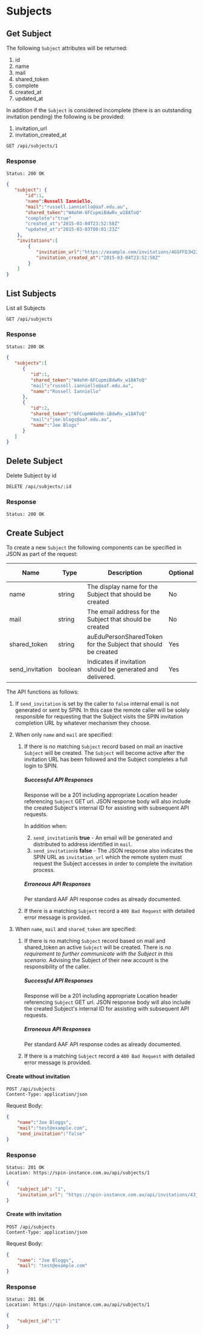 # Subjects

## Get Subject

The following `Subject` attributes will be returned:

1. id
2. name
3. mail
4. shared_token
5. complete
5. created_at
6. updated_at

In addition if the `Subject` is considered incomplete (there is an outstanding invitation pending) the following is be provided:

1. invitation_url
2. invitation_created_at

```
GET /api/subjects/1
```

### Response

```
Status: 200 OK
```

```json
{
   "subject": {
       "id":1,
       "name":Russell Ianniello,
       "mail":"russell.ianniello@aaf.edu.au",
       "shared_token":"W4ohH-6FCupmiBdwRv_w18AToQ"
       "complete":"true"
       "created_at":"2015-03-04T23:52:58Z"
       "updated_at":"2015-03-03T00:01:23Z"
    },
    "invitations":[
        {
           "invitation_url":"https://example.com/invitations/4GSFFDJH22341",
           "invitation_created_at":"2015-03-04T23:52:58Z"
        }
    ]
}
```

## List Subjects

List all Subjects

```
GET /api/subjects
```

### Response

```
Status: 200 OK
```

```json
{
   "subjects":[
      {
         "id":1,
         "shared_token":"W4ohH-6FCupmiBdwRv_w18AToQ"
         "mail":"russell.ianniello@aaf.edu.au",
         "name":"Russell Ianniello"
      },
      {
         "id":2,
         "shared_token":"6FCupmW4ohH-iBdwRv_w18AToQ"
         "mail":"joe.blogs@aaf.edu.au",
         "name":"Joe Blogs"
      }
   ]
}
```

## Delete Subject

Delete Subject by id

```
DELETE /api/subjects/:id
```
### Response

```
Status: 200 OK
```

## Create Subject

To create a new `Subject` the following components can be specified in JSON as part of the request:

| Name | Type | Description | Optional | Value when unspecified |
|---|---|---|---|---|
| name | string | The display name for the Subject that should be created | No | |
| mail | string | The email address for the Subject that should be created | No | |
| shared_token | string | auEduPersonSharedToken for the Subject that should be created | Yes | |
| send_invitation | boolean | Indicates if invitation should be generated and delivered. | Yes | **true** |

The API functions as follows:

1. If `send_invitation` is set by the caller to `false` internal email is not generated or sent by SPIN. In this case the remote caller will be solely responsible for requesting that the Subject visits the SPIN invitation completion URL by whatever mechanism they choose.
2. When only `name` and `mail` are specified:
	1. If there is no matching `Subject` record based on mail an inactive `Subject` will be created. The `Subject` will become active after the invitation URL has been followed and the Subject completes a full login to SPIN.

		##### Successful API Responses
		Response will be a 201 including appropriate Location header referencing `Subject` GET url. JSON response body will also include the created Subject's internal ID for assisting with subsequent API requests.

		In addition when:

		2. `send_invitation`is **true** - An email will be generated and distributed to address identified in `mail`.
		3. `send_invitation`is **false** - The JSON response also indicates the SPIN URL as `invitation_url` which the remote system must request the Subject accesses in order to complete the invitation process.

		##### Erroneous API Responses
		Per standard AAF API response codes as already documented.

	1. If there is a matching `Subject` record a `400 Bad Request` with detailed error message is provided.

2. When `name`, `mail` and `shared_token` are specified:
	1. If there is no matching `Subject` record based on mail and shared_token an active `Subject` will be created. There is *no requirement to further communicate with the Subject in this scenario*. Advising the Subject of their new account is the responsibility of the caller.

		##### Successful API Responses
		Response will be a 201 including appropriate Location header referencing `Subject` GET url. JSON response body will also include the created Subject's internal ID for assisting with subsequent API requests.

		##### Erroneous API Responses
		Per standard AAF API response codes as already documented.

	1. If there is a matching `Subject` record a `400 Bad Request` with detailed error message is provided.


#### Create without invitation
```
POST /api/subjects
Content-Type: application/json
```

Request Body:
```json
{
    "name":"Joe Bloggs",
    "mail":"test@example.com",
    "send_invitation":"false"
}
```

### Response

```
Status: 201 OK
Location: https://spin-instance.com.au/api/subjects/1
```

```json
{
    "subject_id": "1",
    "invitation_url": "https://spin-instance.com.au/api/invitations/43j1FJAJFBZ"
}
```

#### Create with invitation
```
POST /api/subjects
Content-Type: application/json
```

Request Body:
```json
{
    "name": "Joe Bloggs",
    "mail": "test@example.com"
}
```

### Response

```
Status: 201 OK
Location: https://spin-instance.com.au/api/subjects/1
```

```json
{
    "subject_id":"1"
}
```
